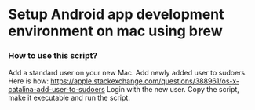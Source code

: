 # Setup Android app development environment on mac using brew

### How to use this script?

Add a standard user on your new Mac.
Add newly added user to sudoers. Here is how: https://apple.stackexchange.com/questions/388961/os-x-catalina-add-user-to-sudoers
Login with the new user.
Copy the script, make it executable and run the script.
